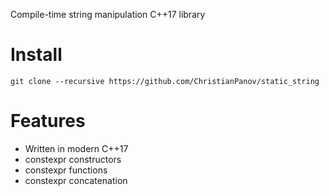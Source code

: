 Compile-time string manipulation C++17 library
# Install
```
git clone --recursive https://github.com/ChristianPanov/static_string
```
# Features
- Written in modern C++17
- constexpr constructors
- constexpr functions
- constexpr concatenation
